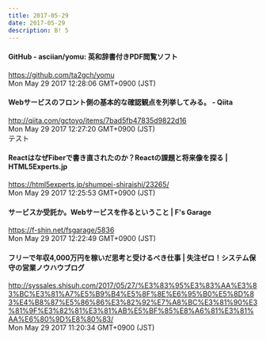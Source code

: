 ```yaml
---
title: 2017-05-29
date: 2017-05-29
description: B! 5
---
```


#### GitHub - asciian/yomu: 英和辞書付きPDF閲覧ソフト
https://github.com/ta2gch/yomu<br>
Mon May 29 2017 12:28:06 GMT+0900 (JST)<br>


#### Webサービスのフロント側の基本的な確認観点を列挙してみる。 - Qiita
http://qiita.com/gctoyo/items/7bad5fb47835d9822d16<br>
Mon May 29 2017 12:27:20 GMT+0900 (JST)<br>
テスト


#### ReactはなぜFiberで書き直されたのか？Reactの課題と将来像を探る | HTML5Experts.jp
https://html5experts.jp/shumpei-shiraishi/23265/<br>
Mon May 29 2017 12:25:53 GMT+0900 (JST)<br>


#### サービスか受託か。Webサービスを作るということ | F's Garage
https://f-shin.net/fsgarage/5836<br>
Mon May 29 2017 12:22:49 GMT+0900 (JST)<br>


#### フリーで年収4,000万円を稼いだ思考と受けるべき仕事 | 失注ゼロ！システム保守の営業ノウハウブログ
http://syssales.shisuh.com/2017/05/27/%E3%83%95%E3%83%AA%E3%83%BC%E3%81%A7%E5%B9%B4%E5%8F%8E%E6%95%B0%E5%8D%83%E4%B8%87%E5%86%86%E3%82%92%E7%A8%BC%E3%81%90%E3%81%9F%E3%82%81%E3%81%AB%E5%BF%85%E8%A6%81%E3%81%AA%E6%80%9D%E8%80%83/<br>
Mon May 29 2017 11:20:34 GMT+0900 (JST)<br>


